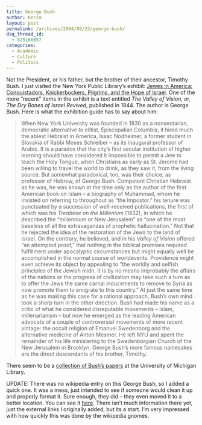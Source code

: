 ```yaml
---
title: George Bush
author: Kerim
layout: post
permalink: /archives/2004/09/23/george-bush/
dsq_thread_id:
  - 825168857
categories:
  - Academic
  - Culture
  - Politics
---
```

Not the President, or his father, but the brother of their ancestor, Timothy Bush. I just visited the New York Public Library&#8217;s exhibit: <a href="http://nypl.org/research/calendar/exhib/hssl/hsslexhibdesc.cfm?id=377" onclick="_gaq.push(['_trackEvent', 'outbound-article', 'http://nypl.org/research/calendar/exhib/hssl/hsslexhibdesc.cfm?id=377', 'Jewes in America: Conquistadors, Knickerbockers, Pilgrims, and the Hope of Israel']);" >Jewes in America: Conquistadors, Knickerbockers, Pilgrims, and the Hope of Israel</a>. One of the more &#8220;recent&#8221; items in the exhibit is a text entitled *The Valley of Vision, or, The Dry Bones of Israel Revived*, published in 1844. The author is George Bush. Here is what the exhibition guide has to say about him:

> When New York University was founded in 1830 as a nonsectarian, democratic alternative to elitist, Episcopalian Columbia, it hired much the ablest Hebraist in America, Isaac Nodheimer, a former student in Slovakia of Rabbi Moses Schreiber &#8211; as its inaugural professor of Arabic. It is a paradox that the city&#8217;s first secular institution of higher learning should have considered it impossible to permit a Jew to teach the Holy Tongue, when Christians as early as St. Jerome had been willing to travel the world to drink, as they saw it, from the living source. But somewhat paradoxical, too, was their choice, as professor of Hebrew, of George Bush. Competent Christian Hebraist as he was, he was known at the time only as the author of the first American book on Islam &#8211; a biography of Muhammad, whom he insisted on referring to throughout as &#8220;the Impostor.&#8221; his tenure was punctuated by a succession of well-received publications, the first of which was his *Treatiese on the Millenium* (1832), in which he described the &#8220;millennium or New Jerusalem&#8221; as &#8220;one of the most baseless of all the extravaganzas of prophetic hallucination.&#8221; Not that he rejected the idea of the restoration of the Jews to the land of Israel. On the contrary, he believed, and in his *Valley of Vision* offered &#8220;an attempted proof,&#8221; that nothing in the biblical promises required fulfillment under apocalyptic circumstances but might equally well be accomplished in the normal course of worldevents. Providence might even achieve its object by appealing to &#8220;the worldly and selfish principles of the Jewish midn. It is by no means improbably the affairs of the nations or the progress of civilization may take such a turn as to offer the Jews the same carnal inducements to remove to Syria as now promote them to emigrate to this country.&#8221; At just the same time as he was making this case for a rational approach, Bush&#8217;s own mind took a sharp turn in the other direction. Bush had made his name as a critic of what he considered disreputable movements &#8211; Islam, millenarianism &#8211; but now he emerged as the leading American advocate of a couple of controversial movements of more recent vintage: the occult religion of Emanuel Swedenborg and the alternative medicine of Anton Mesmer. He left NYU and spent the remainder of his life ministering to the Swedenborgian Church of the New Jerusalem in Brooklyn. George Bush&#8217;s more famous namesakes are the direct descendants of his brother, Timothy.

There seem to be a <a href="http://www.clements.umich.edu/Webguides/B/Bush.html" onclick="_gaq.push(['_trackEvent', 'outbound-article', 'http://www.clements.umich.edu/Webguides/B/Bush.html', 'collection of Bush&#8217;s papers']);" >collection of Bush&#8217;s papers</a> at the University of Michigan Library.

UPDATE: There was no wikipedia entry on this George Bush, so I added a quick one. It was a mess, just intended to see if someone would clean it up and properly format it. Sure enough, they did &#8211; they even moved it to a better location. You can see it <a href="http://en.wikipedia.org/wiki/George_Bush_%28biblical_scholar%29" onclick="_gaq.push(['_trackEvent', 'outbound-article', 'http://en.wikipedia.org/wiki/George_Bush_%28biblical_scholar%29', 'here']);" >here</a>. There isn&#8217;t much information there yet, just the external links I originally added, but its a start. I&#8217;m very impressed with how quickly this was done by the wikipedia gnomes.

